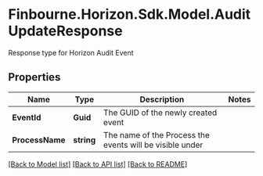 # Finbourne.Horizon.Sdk.Model.AuditUpdateResponse
Response type for Horizon Audit Event

## Properties

Name | Type | Description | Notes
------------ | ------------- | ------------- | -------------
**EventId** | **Guid** | The GUID of the newly created event | 
**ProcessName** | **string** | The name of the Process the events will be visible under | 

[[Back to Model list]](../README.md#documentation-for-models) [[Back to API list]](../README.md#documentation-for-api-endpoints) [[Back to README]](../README.md)

